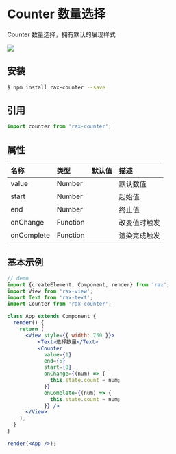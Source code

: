 # Counter 数量选择

Counter 数量选择，拥有默认的展现样式

![](https://gw.alicdn.com/tfs/TB1dsgvRVXXXXbHXXXXXXXXXXXX-255-161.gif)

## 安装

```bash
$ npm install rax-counter --save
```

## 引用

```jsx
import counter from 'rax-counter';
```

## 属性

| 名称      | 类型       | 默认值  | 描述   |
| :------ | :------- | :--- | :--- |
| value | Number |      | 默认数值 |
| start | Number |      | 起始值 |
| end | Number |      | 终止值 |
| onChange | Function |      | 改变值时触发 |
| onComplete | Function |      | 渲染完成触发 |

## 基本示例

```jsx
// demo
import {createElement, Component, render} from 'rax';
import View from 'rax-view';
import Text from 'rax-text';
import Counter from 'rax-counter';

class App extends Component {
  render() {
    return (
      <View style={{ width: 750 }}>
          <Text>选择数量</Text>
          <Counter
            value={1}
            end={5}
            start={0}
            onChange={(num) => {
              this.state.count = num;
            }}
            onComplete={(num) => {
              this.state.count = num;
            }} />
      </View>
    );
  }
}

render(<App />);
```